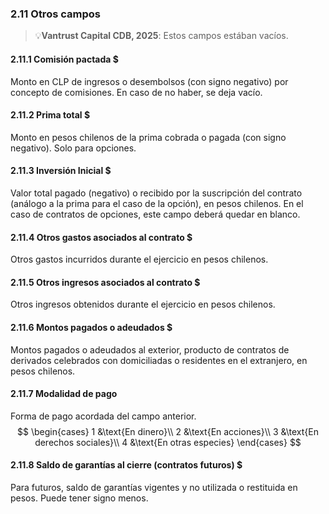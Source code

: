 ### 2.11 Otros campos
> 💡**Vantrust Capital CDB, 2025**: Estos campos estában vacíos.

#### 2.11.1 Comisión pactada $
Monto en CLP de ingresos o desembolsos (con signo negativo) por concepto de comisiones. En caso de no haber, se deja vacío.

#### 2.11.2 Prima total $
Monto en pesos chilenos de la prima cobrada o pagada (con signo negativo). Solo para opciones.

#### 2.11.3 Inversión Inicial $
Valor total pagado (negativo) o recibido  por la suscripción del contrato (análogo a la prima para el caso de la opción), en pesos chilenos. En el caso de contratos de opciones, este campo deberá quedar en blanco.

#### 2.11.4 Otros gastos asociados al contrato $
Otros gastos incurridos durante el ejercicio en pesos chilenos. 

#### 2.11.5 Otros ingresos asociados al contrato $
Otros ingresos obtenidos durante el ejercicio en pesos chilenos.

#### 2.11.6 Montos pagados o adeudados $
Montos pagados o adeudados al exterior, producto de contratos de derivados celebrados con domiciliadas o residentes en el extranjero, en pesos chilenos.

#### 2.11.7 Modalidad de pago
Forma de pago acordada del campo anterior.
$$
\begin{cases}
    1 &\text{En dinero}\\
    2 &\text{En acciones}\\
    3 &\text{En derechos sociales}\\
    4 &\text{En otras especies}
\end{cases}
$$

#### 2.11.8 Saldo de garantías al cierre (contratos futuros) $
Para futuros, saldo de garantías vigentes y no utilizada o restituida en pesos. Puede tener signo menos.